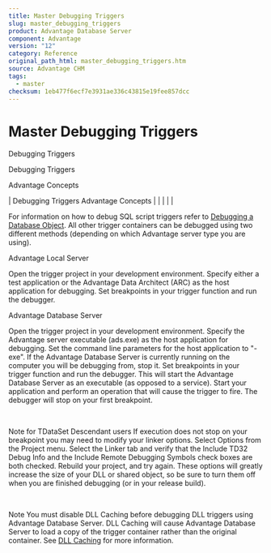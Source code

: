 ```yaml
---
title: Master Debugging Triggers
slug: master_debugging_triggers
product: Advantage Database Server
component: Advantage
version: "12"
category: Reference
original_path_html: master_debugging_triggers.htm
source: Advantage CHM
tags:
  - master
checksum: 1eb477f6ecf7e3931ae336c43815e19fee857dcc
---
```


# Master Debugging Triggers

Debugging Triggers

Debugging Triggers

Advantage Concepts

| Debugging Triggers  Advantage Concepts |  |  |  |  |

For information on how to debug SQL script triggers refer to [Debugging a Database Object](arc_debugging_a_database_object.md). All other trigger containers can be debugged using two different methods (depending on which Advantage server type you are using).

Advantage Local Server

Open the trigger project in your development environment. Specify either a test application or the Advantage Data Architect (ARC) as the host application for debugging. Set breakpoints in your trigger function and run the debugger.

Advantage Database Server

Open the trigger project in your development environment. Specify the Advantage server executable (ads.exe) as the host application for debugging. Set the command line parameters for the host application to "-exe". If the Advantage Database Server is currently running on the computer you will be debugging from, stop it. Set breakpoints in your trigger function and run the debugger. This will start the Advantage Database Server as an executable (as opposed to a service). Start your application and perform an operation that will cause the trigger to fire. The debugger will stop on your first breakpoint.

 

Note for TDataSet Descendant users If execution does not stop on your breakpoint you may need to modify your linker options. Select Options from the Project menu. Select the Linker tab and verify that the Include TD32 Debug Info and the Include Remote Debugging Symbols check boxes are both checked. Rebuild your project, and try again. These options will greatly increase the size of your DLL or shared object, so be sure to turn them off when you are finished debugging (or in your release build).

 

Note You must disable DLL Caching before debugging DLL triggers using Advantage Database Server. DLL Caching will cause Advantage Database Server to load a copy of the trigger container rather than the original container. See [DLL Caching](master_dll_caching.md) for more information.
